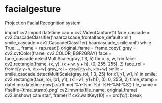 # facialgesture
Project on Facial Recognition system 

import cv2
import datetime
cap = cv2.VideoCapture(1)
face_cascade = cv2.CascadeClassifier('haarcascade_frontalface_default.xml')
smile_cascade = cv2.CascadeClassifier('haarcascade_smile.xml')
while True:
_, frame = cap.read()
    original_frame = frame.copy()
    gray = cv2.cvtColor(frame, cv2.COLOR_BGR2GRAY)
    face = face_cascade.detectMultiScale(gray, 1.3, 5)
    for x, y, w, h in face:
        cv2.rectangle(frame, (x, y), (x + w, y + h), (0, 255, 255), 2)
        face_roi = frame[y:y+h, x:x+w]
        gray_roi = gray[y:y+h, x:x+w]
        smile = smile_cascade.detectMultiScale(gray_roi, 1.3, 25)
        for x1, y1, w1, h1 in smile:
            cv2.rectangle(face_roi, (x1, y1), (x1+w1, y1+h1), (0, 0, 255), 2)
            time_stamp = datetime.datetime.now().strftime('%Y-%m-%d-%H-%M-%S')
            file_name = f'selfie-{time_stamp}.png'
            cv2.imwrite(file_name, original_frame)
    cv2.imshow('cam star', frame)
    if cv2.waitKey(10) == ord('q'):
        break

